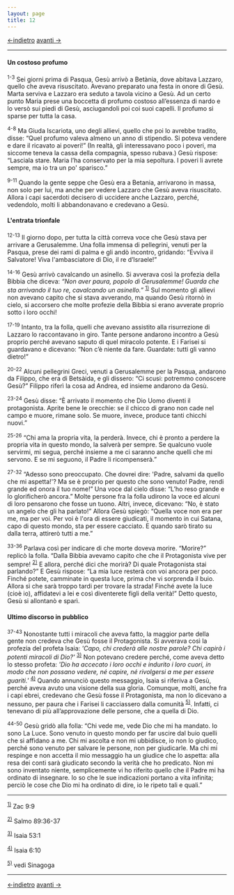 ```yaml
---
layout: page
title: 12
---
```

[<-indietro](gv11.html) [avanti ->](gv13.html)

--------------------------------
#### Un costoso profumo

<sup>1-3</sup> Sei giorni prima di Pasqua, Gesù arrivò a Betània, dove
abitava Lazzaro, quello che aveva risuscitato. Avevano preparato una
festa in onore di Gesù. Marta serviva e Lazzaro era seduto a tavola
vicino a Gesù. Ad un certo punto Maria prese una boccetta di profumo
costoso all’essenza di nardo e lo versò sui piedi di Gesù, asciugandoli
poi coi suoi capelli. Il profumo si sparse per tutta la casa.

<sup>4-8</sup> Ma Giuda Iscariota, uno degli allievi, quello che poi lo
avrebbe tradito, disse: “Quel profumo valeva almeno un anno di
stipendio. Si poteva vendere e dare il ricavato ai poveri!” (In realtà,
gli interessavano poco i poveri, ma siccome teneva la cassa della
compagnia, spesso rubava.) Gesù rispose: “Lasciala stare. Maria l’ha
conservato per la mia sepoltura. I poveri li avrete sempre, ma io tra un
po' sparisco.”

<sup>9-11</sup> Quando la gente seppe che Gesù era a Betania, arrivarono
in massa, non solo per lui, ma anche per vedere Lazzaro che Gesù aveva
risuscitato. Allora i capi sacerdoti decisero di uccidere anche Lazzaro,
perché, vedendolo, molti li abbandonavano e credevano a Gesù.

#### L'entrata trionfale

<sup>12-13</sup> Il giorno dopo, per tutta la città correva voce che
Gesù stava per arrivare a Gerusalemme. Una folla immensa di pellegrini,
venuti per la Pasqua, prese dei rami di palma e gli andò incontro,
gridando: “Evviva il Salvatore! Viva l'ambasciatore di Dio, il re
d’Israele!”

<sup>14-16</sup> Gesù arrivò cavalcando un asinello. Si avverava così la
profezia della Bibbia che diceva: *“Non aver paura, popolo di
Gerusalemme! Guarda che sta arrivando il tuo re, cavalcando un
asinello.”*
<sup><a href="#fn__1" id="fnt__1" class="fn_top">1)</a></sup> Sul
momento gli allievi non avevano capito che si stava avverando, ma quando
Gesù ritornò in cielo, si accorsero che molte profezie della Bibbia si
erano avverate proprio sotto i loro occhi!

<sup>17-19</sup> Intanto, tra la folla, quelli che avevano assistito
alla risurrezione di Lazzaro lo raccontavano in giro. Tante persone
andarono incontro a Gesù proprio perché avevano saputo di quel miracolo
potente. E i Farisei si guardavano e dicevano: “Non c’è niente da fare.
Guardate: tutti gli vanno dietro!”

<sup>20-22</sup> Alcuni pellegrini Greci, venuti a Gerusalemme per la
Pasqua, andarono da Filippo, che era di Betsàida, e gli dissero: “Ci
scusi: potremmo conoscere Gesù?” Filippo riferì la cosa ad Andrea, ed
insieme andarono da Gesù.

<sup>23-24</sup> Gesù disse: “È arrivato il momento che Dio Uomo diventi
il protagonista. Aprite bene le orecchie: se il chicco di grano non cade
nel campo e muore, rimane solo. Se muore, invece, produce tanti chicchi
nuovi.”

<sup>25-26</sup> “Chi ama la propria vita, la perderà. Invece, chi è
pronto a perdere la propria vita in questo mondo, la salverà per sempre.
Se qualcuno vuole servirmi, mi segua, perché insieme a me ci saranno
anche quelli che mi servono. E se mi seguono, il Padre li ricompenserà.”

<sup>27-32</sup> “Adesso sono preoccupato. Che dovrei dire: 'Padre,
salvami da quello che mi aspetta!'? Ma se è proprio per questo che sono
venuto! Padre, rendi grande ed onora il tuo nome!” Una voce dal cielo
disse: “L’ho reso grande e lo glorificherò ancora.” Molte persone fra la
folla udirono la voce ed alcuni di loro pensarono che fosse un tuono.
Altri, invece, dicevano: “No, è stato un angelo che gli ha parlato!”
Allora Gesù spiegò: “Quella voce non era per me, ma per voi. Per voi è
l'ora di essere giudicati, il momento in cui Satana, capo di questo
mondo, sta per essere cacciato. E quando sarò tirato su dalla terra,
attirerò tutti a me.”

<sup>33-36</sup> Parlava così per indicare di che morte doveva morire.
“Morire?” replicò la folla. “Dalla Bibbia avevamo capito che che il
Protagonista vive per sempre!
<sup><a href="#fn__2" id="fnt__2" class="fn_top">2)</a></sup> E allora,
perché dici che morirà? Di quale Protagonista stai parlando?” E Gesù
rispose: “La mia luce resterà con voi ancora per poco. Finché potete,
camminate in questa luce, prima che vi sorprenda il buio. Allora sì che
sarà troppo tardi per trovare la strada! Finché avete la luce (cioè io),
affidatevi a lei e così diventerete figli della verità!” Detto questo,
Gesù si allontanò e sparì.

#### Ultimo discorso in pubblico

<sup>37-43</sup> Nonostante tutti i miracoli che aveva fatto, la maggior
parte della gente non credeva che Gesù fosse il Protagonista. Si
avverava così la profezia del profeta Isaia: *'Capo, chi crederà alle
nostre parole? Chi capirà i potenti miracoli di Dio?'*
<sup><a href="#fn__3" id="fnt__3" class="fn_top">3)</a></sup> Non
potevano credere perché, come aveva detto lo stesso profeta: *'Dio ha
accecato i loro occhi e indurito i loro cuori, in modo che non possano
vedere, né capire, né rivolgersi a me per essere guariti.'*
<sup><a href="#fn__4" id="fnt__4" class="fn_top">4)</a></sup> Quando
annunciò questo messaggio, Isaia si riferiva a Gesù, perché aveva avuto
una visione della sua gloria. Comunque, molti, anche fra i capi ebrei,
credevano che Gesù fosse il Protagonista, ma non lo dicevano a nessuno,
per paura che i Farisei li cacciassero dalla comunità
<sup><a href="#fn__5" id="fnt__5" class="fn_top">5)</a></sup>. Infatti,
ci tenevano di più all’approvazione delle persone, che a quella di Dio.

<sup>44-50</sup> Gesù gridò alla folla: “Chi vede me, vede Dio che mi ha
mandato. Io sono La Luce. Sono venuto in questo mondo per far uscire dal
buio quelli che si affidano a me. Chi mi ascolta e non mi ubbidisce, io
non lo giudico, perché sono venuto per salvare le persone, non per
giudicarle. Ma chi mi respinge e non accetta il mio messaggio ha un
giudice che lo aspetta: alla resa dei conti sarà giudicato secondo la
verità che ho predicato. Non mi sono inventato niente, semplicemente vi
ho riferito quello che il Padre mi ha ordinato di insegnare. Io so che
le sue indicazioni portano a vita infinita; perciò le cose che Dio mi ha
ordinato di dire, io le ripeto tali e quali.”

----------------------------------------------------
<sup><a href="#fnt__1" id="fn__1" class="fn_bot">1)</a></sup>
Zac 9:9

<sup><a href="#fnt__2" id="fn__2" class="fn_bot">2)</a></sup>
Salmo 89:36-37

<sup><a href="#fnt__3" id="fn__3" class="fn_bot">3)</a></sup>
Isaia 53:1

<sup><a href="#fnt__4" id="fn__4" class="fn_bot">4)</a></sup>
Isaia 6:10

<sup><a href="#fnt__5" id="fn__5" class="fn_bot">5)</a></sup>
vedi Sinagoga

----------------------------------------------------
[<-indietro](gv11.html) [avanti ->](gv13.html)
